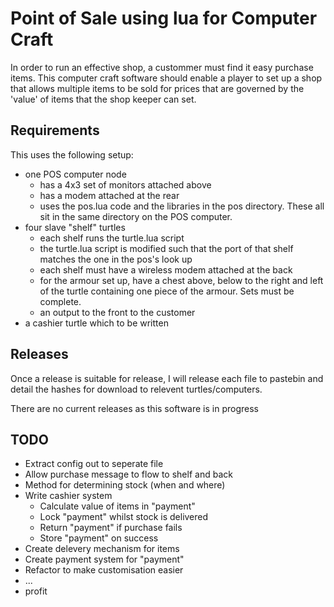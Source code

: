 # Point of Sale using lua for Computer Craft

In order to run an effective shop, a custommer must find it easy purchase items. This computer craft software should enable a player to set up a shop that allows multiple items to be sold for prices that are governed by the 'value' of items that the shop keeper can set.

## Requirements

This uses the following setup:

* one POS computer node 
  * has a 4x3 set of monitors attached above
  * has a modem attached at the rear
  * uses the pos.lua code and the libraries in the pos directory. These all sit in the same directory on the POS computer.
* four slave "shelf" turtles
  * each shelf runs the turtle.lua script
  * the turtle.lua script is modified such that the port of that shelf matches the one in the pos's look up
  * each shelf must have a wireless modem attached at the back
  * for the armour set up, have a chest above, below to the right and left of the turtle containing one piece of the armour. Sets must be complete.
  * an output to the front to the customer
* a cashier turtle which to be written



## Releases

Once a release is suitable for release, I will release each file to pastebin and detail the hashes for download to relevent turtles/computers.

There are no current releases as this software is in progress

## TODO

* Extract config out to seperate file
* Allow purchase message to flow to shelf and back
* Method for determining stock (when and where)
* Write cashier system
  * Calculate value of items in "payment"
  * Lock "payment" whilst stock is delivered
  * Return "payment" if purchase fails
  * Store "payment" on success
* Create delevery mechanism for items
* Create payment system for "payment"
* Refactor to make customisation easier
* ...
* profit

